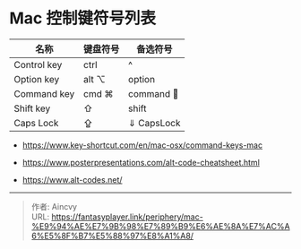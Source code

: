 # Mac 控制键符号列表




| 名称        | 键盘符号 | 备选符号   |
| ----------- | -------- | ---------- |
| Control key | ctrl     | ^          |
| Option key  | alt  ⌥   | option     |
| Command key | cmd  ⌘   | command   |
| Shift key   | ⇧        | shift      |
| Caps Lock   | ⇪        | ⇓ CapsLock |



- https://www.key-shortcut.com/en/mac-osx/command-keys-mac

- https://www.posterpresentations.com/alt-code-cheatsheet.html

- https://www.alt-codes.net/


---

> 作者: Aincvy  
> URL: https://fantasyplayer.link/periphery/mac-%E9%94%AE%E7%9B%98%E7%89%B9%E6%AE%8A%E7%AC%A6%E5%8F%B7%E5%88%97%E8%A1%A8/  

